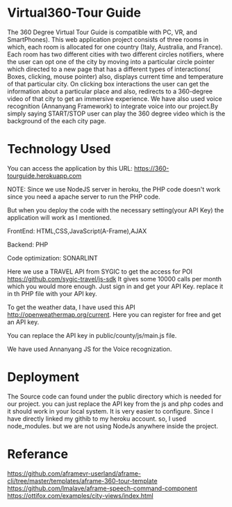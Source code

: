 # Virtual360-Tour Guide
The 360 Degree Virtual Tour Guide is compatible with PC, VR, and SmartPhones). 
This web application project consists of three rooms in which, each room is allocated for one country (Italy, Australia, and France). Each room has two
different cities with two different circles notifiers, where the user can opt one of the city by moving into a particular circle
pointer which directed to a new page that has a different types of interactions( Boxes, clicking, mouse pointer) also,
displays current time and temperature of that particular city. On clicking box interactions the user can get the information
about a particular place and also, redirects to a 360-degree video of that city to get an immersive experience.
We have also used voice recognition (Annanyang Framework) to integrate voice into our project.By simply saying
START/STOP user can play the 360 degree video which is the background of the each city page.
# Technology Used

You can access the application by this URL: https://360-tourguide.herokuapp.com

NOTE: Since we use NodeJS server in heroku, the PHP code doesn't work since you need a apache server to run the PHP code.

But when you deploy the code with the necessary setting(your API Key) the application will work as I mentioned.

FrontEnd: HTML,CSS,JavaScript(A-Frame),AJAX

Backend: PHP

Code optimization: SONARLINT

Here we use a TRAVEL API from SYGIC to get the access for POI https://github.com/sygic-travel/js-sdk It gives some 10000 calls per month which you would more enough. Just sign in and get your API Key. replace it in th PHP file with your API key.

To get the weather data, I have used this API http://openweathermap.org/current. Here you can register for free and get an API key.

You can replace the API key in public/county/js/main.js file.

We have used Annanyang JS for the Voice recognization.

# Deployment
The Source code can found under the public directory which is needed for our project. you can just replace the API key from the js and php codes and it should work in your local system.
It is very easier to configure. Since I have directly linked my githib to my heroku account. so, I used node_modules. but we are not using NodeJs anywhere inside the project.

# Referance
https://github.com/aframevr-userland/aframe-cli/tree/master/templates/aframe-360-tour-template
https://github.com/lmalave/aframe-speech-command-component
https://ottifox.com/examples/city-views/index.html

